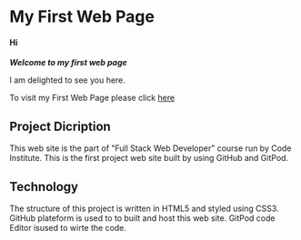 
# My First Web Page

#### Hi     
*__Welcome to my first web page__*

I am delighted to see you here.

To visit my First Web Page please click [here](https://mqsaud.github.io/My-first-project/)

## Project Dicription
This web site is the part of "Full Stack Web Developer" course run by Code Institute.
This is the first project web site built by using GitHub and GitPod.

## Technology 

The structure of this project is written in HTML5 and styled using CSS3. GitHub plateform is used to to built and host this web site.
GitPod code Editor isused to wirte the code.


